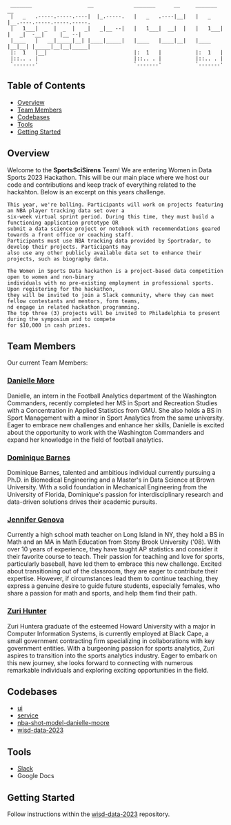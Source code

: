 ```text
 _______                  __             _______      __     _______ __                        
 |   _   .-----.-----.----|  |_.-----.   |   _   .----|__|   |   _   |__.----.-----.-----.-----.
 |   1___|  _  |  _  |   _|   _|__ --|   |   1___|  __|  |   |   1___|  |   _|  -__|     |__ --|
 |____   |   __|_____|__| |____|_____|   |____   |____|__|   |____   |__|__| |_____|__|__|_____|
 |:  1   |__|                            |:  1   |           |:  1   |                          
 |::.. . |                               |::.. . |           |::.. . |                          
 `-------'                               `-------'           `-------'                          
```  

## Table of Contents
* [Overview](#overview)
* [Team Members](#team-members)
* [Codebases](#codebases)
* [Tools](#tools)
* [Getting Started](#getting-started)



## Overview
Welcome to the **SportsSciSirens** Team! We are entering Women in Data Sports 2023 Hackathon. This will be our main place where we host our code and contributions and keep track of everything related to the hackahton.
Below is an excerpt on this years challenge.

```
This year, we're balling. Participants will work on projects featuring an NBA player tracking data set over a 
six-week virtual sprint period. During this time, they must build a functioning application prototype OR 
submit a data science project or notebook with recommendations geared towards a front office or coaching staff. 
Participants must use NBA tracking data provided by Sportradar, to develop their projects. Participants may 
also use any other publicly available data set to enhance their projects, such as biography data.

The Women in Sports Data hackathon is a project-based data competition open to women and non-binary 
individuals with no pre-existing employment in professional sports. Upon registering for the hackathon, 
they will be invited to join a Slack community, where they can meet fellow contestants and mentors, form teams, 
nd engage in related hackathon programming. 
The top three (3) projects will be invited to Philadelphia to present during the symposium and to compete 
for $10,000 in cash prizes.
```

## Team Members
Our current Team Members:

### [Danielle More](https://github.com/extremed1)
Danielle, an intern in the Football Analytics department of the Washington Commanders, recently completed her MS in Sport and Recreation Studies with a Concentration in Applied Statistics from GMU. She also holds a BS in Sport Management with a minor in Sport Analytics from the same university. Eager to embrace new challenges and enhance her skills, Danielle is excited about the opportunity to work with the Washington Commanders and expand her knowledge in the field of football analytics.

### [Dominique Barnes](https://github.com/dbarnes16)
Dominique Barnes, talented and ambitious individual currently pursuing a Ph.D. in Biomedical Engineering and a Master's in Data Science at Brown University. With a solid foundation in Mechanical Engineering from the University of Florida, Dominique's passion for interdisciplinary research and data-driven solutions drives their academic pursuits.

### [Jennifer Genova](https://github.com/jgenova3)
Currently a high school math teacher on Long Island in NY, they hold a BS in Math and an MA in Math Education from Stony Brook University ('08). With over 10 years of experience, they have taught AP statistics and consider it their favorite course to teach. Their passion for teaching and love for sports, particularly baseball, have led them to embrace this new challenge. Excited about transitioning out of the classroom, they are eager to contribute their expertise. However, if circumstances lead them to continue teaching, they express a genuine desire to guide future students, especially females, who share a passion for math and sports, and help them find their path.

### [Zuri Hunter](https://github.com/thestrugglingblack)
Zuri Huntera graduate of the esteemed Howard University with a major in Computer Information Systems, is currently employed at Black Cape, a small government contracting firm specializing in collaborations with key government entities. With a burgeoning passion for sports analytics, Zuri aspires to transition into the sports analytics industry. Eager to embark on this new journey, she looks forward to connecting with numerous remarkable individuals and exploring exciting opportunities in the field.

## Codebases
- [ui](https://github.com/SportsSciSirens/ui) 
- [service](https://github.com/SportsSciSirens/service)
- [nba-shot-model-danielle-moore](https://github.com/SportsSciSirens/nba-shot-model-danielle-moore)
- [wisd-data-2023](https://github.com/SportsSciSirens/wisd-data-2023)
  
## Tools
- [Slack](https://app.slack.com/client/T053BLJGH98/C053Q9ETY6M)
- Google Docs

## Getting Started
Follow instructions within the [wisd-data-2023](https://github.com/SportsSciSirens/wisd-data-2023) repository.
